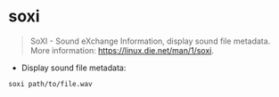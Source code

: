 # soxi

> SoXI - Sound eXchange Information, display sound file metadata.
> More information: <https://linux.die.net/man/1/soxi>.

- Display sound file metadata:

`soxi path/to/file.wav`
